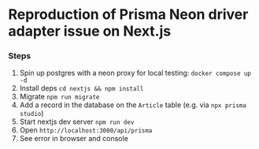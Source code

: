 # Reproduction of Prisma Neon driver adapter issue on Next.js

### Steps

1. Spin up postgres with a neon proxy for local testing: `docker compose up -d`
1. Install deps `cd nextjs && npm install`
1. Migrate `npm run migrate`
1. Add a record in the database on the `Article` table (e.g. via `npx prisma studio`)
1. Start nextjs dev server `npm run dev`
1. Open `http://localhost:3000/api/prisma`
1. See error in browser and console
